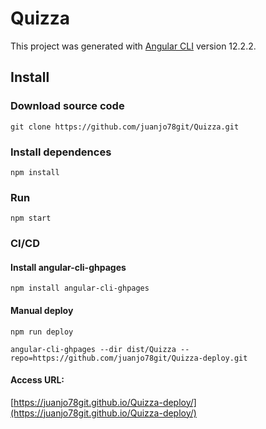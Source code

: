 # Quizza

This project was generated with [Angular CLI](https://github.com/angular/angular-cli) version 12.2.2.

## Install

### Download source code

`git clone https://github.com/juanjo78git/Quizza.git`

### Install dependences
`npm install`

### Run
`npm start`

### CI/CD
#### Install angular-cli-ghpages
`npm install angular-cli-ghpages`

#### Manual deploy
`npm run deploy`

`angular-cli-ghpages --dir dist/Quizza --repo=https://github.com/juanjo78git/Quizza-deploy.git`

#### Access URL:
[https://juanjo78git.github.io/Quizza-deploy/](https://juanjo78git.github.io/Quizza-deploy/)
